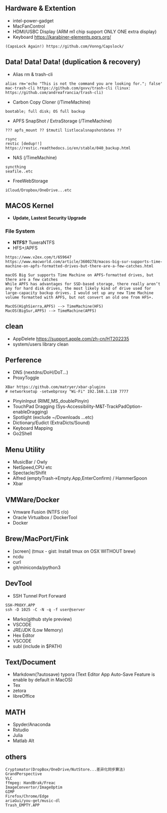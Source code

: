 ## Hardware & Extention
- intel-power-gadget
- MacFanControl
- HDMI/USBC Display (ARM m1 chip support ONLY ONE extra display)
- Keyboard https://karabiner-elements.pqrs.org/
```
(CapsLock Again!) https://github.com/Vonng/Capslock/
```
## Data! Data! Data! (duplication & recovery)

 - Alias rm & trash-cli
 ```
 alias rm='echo "This is not the command you are looking for."; false'
 mac-trash-cli https://github.com/gxvv/trash-cli (linux: https://github.com/andreafrancia/trash-cli)
 ```
  - Carbon Copy Cloner  (/TimeMachine)
 ```
 bootable; full disk; OS full backup
 ```
 - APFS SnapShot / ExtraStorage  (/TimeMachine)
 ```
 ??? apfs_mount ?? $tmutil listlocalsnapshotdates ??
 ```
 ```
 rsync 
 restic [dedup!!] https://restic.readthedocs.io/en/stable/040_backup.html
 ```
 - NAS (/TimeMachine)
 ```
 syncthing
 seafile..etc
 ```
- FreeWebStorage
```
iCloud/Dropbox/OneDrive...etc
```

## MACOS Kernel
- **Update, Lastest Security Upgrade**
### File System
- **NTFS?** TuxeraNTFS
- HFS+/APFS
```
https://www.v2ex.com/t/659647
https://www.macworld.com/article/3600278/macos-big-sur-supports-time-machine-on-apfs-formatted-drives-but-there-are-a-few-catches.html

macOS Big Sur supports Time Machine on APFS-formatted drives, but there are a few catches
While APFS has advantages for SSD-based storage, there really aren’t any for hard disk drives, the most likely kind of drive used for large-capacity backup drives. I would set up any new Time Machine volume formatted with APFS, but not convert an old one from HFS+.

MacOS(HighSierra,APFS) --> TimeMachine(HFS)
MacOS(BigSur,APFS) --> TimeMachine(APFS)
```

## clean
- AppDelete https://support.apple.com/zh-cn/HT202235
- system/users library clean

 
## Perference
- DNS (nextdns/DoH/DoT...)
- ProxyToggle
```
XBar https://github.com/matryer/xbar-plugins
# networksetup -setwebproxy "Wi-Fi" 192.168.1.110 7777
```
- PinyinInput (RIME,MS_doublePinyin) 
- TouchPad Dragging (Sys-Accessibility-M&T-TrackPadOption-enableDragging)
- Spotlight (exclude ~/Downloads ...etc)
- Dictionary/Eudict (ExtraDicts/Sound)
- Keyboard Mapping
- Go2Shell

## Menu Utility
- MusicBar / Owly
- NetSpeed,CPU etc
- Spectacle/Shifit
- Alfred (emptyTrash->Empty.App,EnterConfirm) / HammerSpoon
- Xbar 

## VMWare/Docker
- Vmware Fusion (NTFS r/o)
- Oracle Virtualbox / DockerTool
- Docker
 
## Brew/MacPort/Fink
- [screen] (tmux - gist: Install tmux on OSX WITHOUT brew)
- ncdu
- curl
- git/miniconda/python3



## DevTool
- SSH Tunnel Port Forward
```
SSH-PROXY.APP  
ssh -D 1025 -C -N -q -f user@server
```
- Marko(github style preview)
- VSCODE
- JRE/JDK (Low Memory)
- Hex Editor
- VSCODE
- subl (include in $PATH)

## Text/Document
- Markdown(?autosave) typora (Text Editor App Auto-Save Feature is enable by default in MacOS)
- Tex
- zetora
- libreOffice
 
## MATH
- Spyder/Anaconda
- Rstudio
- Julia
- Matlab Alt
 
## others
```
Cryptomator(DropBox/OneDrive/NutStore...差异化同步算法)
GrandPerspective
VLC
ffmpeg: HandBrak/Freac
ImageConvertor/ImageOptim
GIMP
Firefox/Chrome/Edge
ariaGui/you-get/music-dl
Trash_EMPTY.APP
```


